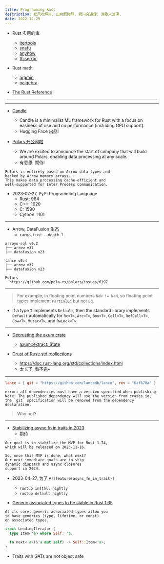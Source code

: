 ```yaml
---
title: Programming Rust
description: 松风吹解带, 山月照弹琴. 君问穷通理, 渔歌入浦深.
date: 2022-12-29
---
```


- Rust 实用的库
  - [itertools](https://github.com/rust-itertools/itertools)
  - [snafu](https://github.com/shepmaster/snafu)
  - [anyhow](https://github.com/dtolnay/anyhow)
  - [thiserror](https://github.com/dtolnay/thiserror)
- Rust math
  - [argmin](https://github.com/argmin-rs/argmin)
  - [nalgebra](https://github.com/dimforge/nalgebra)

- [The Rust Reference](https://doc.rust-lang.org/stable/reference/)

---


---

- [Candle](https://github.com/huggingface/candle)
  - Candle is a minimalist ML framework for Rust
    with a focus on easiness of use and on
    performance (including GPU support).
  - Hugging Face 出品!

- [Polars 开公司啦](https://www.pola.rs/posts/company-announcement/)
  - We are excited to announce the start of company
    that will build around Polars, enabling
    data processing at any scale.
  - 有意思, 期待!

```
Polars is entirely based on Arrow data types and
backed by Arrow memory arrays.
This makes data processing cache-efficient and
well-supported for Inter Process Communication.
```

- 2023-07-27, PyPI Programming Language
  - Rust: 964
  - C++: 1620
  - C: 1590
  - Cython: 1101

---

- Arrow, DataFusion 生态
  - `cargo tree --depth 1`

```
arroyo-sql v0.2
├── arrow v37
├── datafusion v23

lance v0.4
├── arrow v37
├── datafusion v23

Polars
  https://github.com/pola-rs/polars/issues/6197
```

---

> For example, in floating point numbers `NaN != NaN`,
  so floating point types implement `PartialEq`
  but not `Eq`.

- If a type `T` implements `Default`, then the
  standard library implements `Default` automatically
  for `Rc<T>`, `Arc<T>`, `Box<T>`, `Cell<T>`,
  `RefCell<T>`, `Cow<T>`, `Mutex<T>`, and `RwLock<T>`.

---

- [Decrusting the axum crate](https://www.youtube.com/watch?v=Wnb_n5YktO8)
  - [axum::extract::State](https://docs.rs/axum/latest/axum/extract/struct.State.html)

- [Crust of Rust: std::collections](https://www.youtube.com/watch?v=EF3Z4jdD1EQ)
  - https://doc.rust-lang.org/std/collections/index.html
  - 太长了, 看不完~

---

```toml
lance = { git = "https://github.com/lancedb/lance", rev = "6af670a" }
```

```
error: all dependencies must have a version specified when publishing.
Note: The published dependency will use the version from crates.io,
the `git` specification will be removed from the dependency declaration.
```

> Why not?

---

- [Stabilizing async fn in traits in 2023](https://blog.rust-lang.org/inside-rust/2023/05/03/stabilizing-async-fn-in-trait.html)
  - 期待

```
Our goal is to stabilize the MVP for Rust 1.74,
which will be released on 2023-11-16.

So, once this MVP is done, what next?
Our next immediate goals are to ship
dynamic dispatch and async closures
support in 2024.
```

- 2023-04-27, 为了 `#![feature(async_fn_in_trait)]`
  - `rustup install nightly`
  - `rustup default nightly`

- [Generic associated types to be stable in Rust 1.65](https://blog.rust-lang.org/2022/10/28/gats-stabilization.html)

```
At its core, generic associated types allow you
to have generics (type, lifetime, or const)
on associated types.
```

```rust
trait LendingIterator {
  type Item<'a> where Self: 'a;

  fn next<'a>(&'a mut self) -> Self::Item<'a>;
}
```

- Traits with GATs are not object safe
